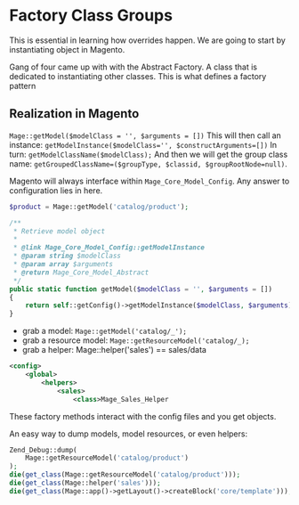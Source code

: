 Factory Class Groups
====================
This is essential in learning how overrides happen. We are going to start by
instantiating object in Magento.

Gang of four came up with with the Abstract Factory. A class that is dedicated
to instantiating other classes. This is what defines a factory pattern

Realization in Magento
----------------------
`Mage::getModel($modelClass = '', $arguments = [])`
This will then call an instance:
`getModelInstance($modelClass='', $constructArguments=[])`
In turn:
`getModelClassName($modelClass);`
And then we will get the group class name:
`getGroupedClassName=($groupType, $classid, $groupRootNode=null)`.

Magento will always interface within `Mage_Core_Model_Config`. Any answer to
configuration lies in here.

```php
$product = Mage::getModel('catalog/product');

/**
 * Retrieve model object
 *
 * @link Mage_Core_Model_Config::getModelInstance
 * @param string $modelClass
 * @param array $arguments
 * @return Mage_Core_Model_Abstract
 */
public static function getModel($modelClass = '', $arguments = [])
{
	return self::getConfig()->getModelInstance($modelClass, $arguments);
}
```
- grab a model: `Mage::getModel('catalog/_');`
-  grab a resource model: `Mage::getResourceModel('catalog/_);`
- grab a helper: Mage::helper('sales') == sales/data

```xml
<config>
	<global>
		<helpers>
			<sales>
				<class>Mage_Sales_Helper
```

These factory methods interact with the config files and you get objects.

An easy way to dump models, model resources, or even helpers:

```php
Zend_Debug::dump(
	Mage::getResourceModel('catalog/product')
);
die(get_class(Mage::getResourceModel('catalog/product')));
die(get_class(Mage::helper('sales')));
die(get_class(Mage::app()->getLayout()->createBlock('core/template')));
```
